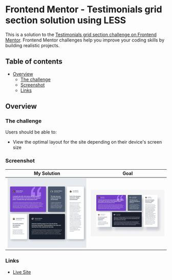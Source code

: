 # Frontend Mentor - Testimonials grid section solution using LESS

This is a solution to the [Testimonials grid section challenge on Frontend Mentor](https://www.frontendmentor.io/challenges/testimonials-grid-section-Nnw6J7Un7). Frontend Mentor challenges help you improve your coding skills by building realistic projects. 

## Table of contents

- [Overview](#overview)
  - [The challenge](#the-challenge)
  - [Screenshot](#screenshot)
  - [Links](#links)


## Overview

### The challenge

Users should be able to:

- View the optimal layout for the site depending on their device's screen size

### Screenshot

|           My Solution            |        Goal         |
|:--------------------------------:|:-------------------:|
| ![My Solution](./mysolution.jpg) | ![Goal](./goal.jpg) |

### Links

- [Live Site](https://blankztheather.github.io/testimonial-challenge)